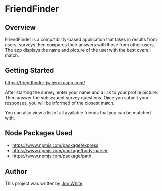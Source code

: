 # FriendFinder

## Overview

FriendFinder is a compatibility-based application that takes in results from users' surveys then compares their answers with those from other users. The app displays the name and picture of the user with the best overall match.

## Getting Started

https://friendfinder-jw.herokuapp.com/

After starting the survey, enter your name and a link to your profile picture. Then answer the subsequent survey questions. Once you submit your responses, you will be informed of the closest match.

You can also view a list of all available friends that you can be matched with.

## Node Packages Used

* https://www.npmjs.com/package/express
* https://www.npmjs.com/package/body-parser
* https://www.npmjs.com/package/path

## Author

This project was written by 
[Jon White](https://jonathan-white.github.io/)